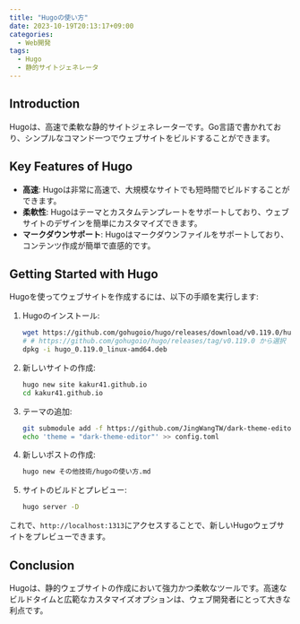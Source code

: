 ```yaml
---
title: "Hugoの使い方"
date: 2023-10-19T20:13:17+09:00
categories:
  - Web開発
tags:
  - Hugo
  - 静的サイトジェネレータ
---
```


## Introduction

Hugoは、高速で柔軟な静的サイトジェネレーターです。Go言語で書かれており、シンプルなコマンド一つでウェブサイトをビルドすることができます。

## Key Features of Hugo

- **高速**: Hugoは非常に高速で、大規模なサイトでも短時間でビルドすることができます。
- **柔軟性**: Hugoはテーマとカスタムテンプレートをサポートしており、ウェブサイトのデザインを簡単にカスタマイズできます。
- **マークダウンサポート**: Hugoはマークダウンファイルをサポートしており、コンテンツ作成が簡単で直感的です。

## Getting Started with Hugo

Hugoを使ってウェブサイトを作成するには、以下の手順を実行します:

1. Hugoのインストール:
    ```bash
    wget https://github.com/gohugoio/hugo/releases/download/v0.119.0/hugo_0.119.0_linux-amd64.deb
    # # https://github.com/gohugoio/hugo/releases/tag/v0.119.0 から選択 
    dpkg -i hugo_0.119.0_linux-amd64.deb
    ```

2. 新しいサイトの作成:
    ```bash
    hugo new site kakur41.github.io
    cd kakur41.github.io
    ```

3. テーマの追加:
    ```bash
    git submodule add -f https://github.com/JingWangTW/dark-theme-editor.git themes/dark-theme-editor
    echo 'theme = "dark-theme-editor"' >> config.toml
    ```

4. 新しいポストの作成:
    ```bash
    hugo new その他技術/hugoの使い方.md
    ```

5. サイトのビルドとプレビュー:
    ```bash
    hugo server -D
    ```

これで、`http://localhost:1313`にアクセスすることで、新しいHugoウェブサイトをプレビューできます。

## Conclusion

Hugoは、静的ウェブサイトの作成において強力かつ柔軟なツールです。高速なビルドタイムと広範なカスタマイズオプションは、ウェブ開発者にとって大きな利点です。
